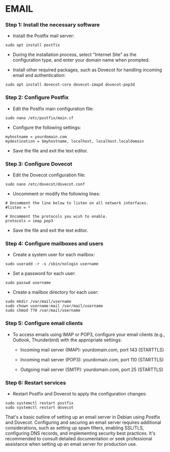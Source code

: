 # EMAIL

### Step 1: Install the necessary software

- Install the Postfix mail server:

```
sudo apt install postfix
```

- During the installation process, select "Internet Site" as the configuration type, and enter your domain name when prompted.

- Install other required packages, such as Dovecot for handling incoming email and authentication:

```
sudo apt install dovecot-core dovecot-imapd dovecot-pop3d
```

### Step 2: Configure Postfix

- Edit the Postfix main configuration file:

```
sudo nano /etc/postfix/main.cf
```

- Configure the following settings:

```
myhostname = yourdomain.com
mydestination = $myhostname, localhost, localhost.localdomain
```

- Save the file and exit the text editor.

### Step 3: Configure Dovecot

- Edit the Dovecot configuration file:

```
sudo nano /etc/dovecot/dovecot.conf
```

- Uncomment or modify the following lines:

```
# Uncomment the line below to listen on all network interfaces.
#listen = *

# Uncomment the protocols you wish to enable.
protocols = imap pop3
```

- Save the file and exit the text editor.

### Step 4: Configure mailboxes and users

- Create a system user for each mailbox:

```
sudo useradd -r -s /sbin/nologin username
```

- Set a password for each user:

```
sudo passwd username
```

- Create a mailbox directory for each user:

```
sudo mkdir /var/mail/username
sudo chown username:mail /var/mail/username
sudo chmod 770 /var/mail/username
```

### Step 5: Configure email clients

- To access emails using IMAP or POP3, configure your email clients (e.g., Outlook, Thunderbird) with the appropriate settings:

  * Incoming mail server (IMAP): yourdomain.com, port 143 (STARTTLS)

  * Incoming mail server (POP3): yourdomain.com, port 110 (STARTTLS)

  * Outgoing mail server (SMTP): yourdomain.com, port 25 (STARTTLS)

### Step 6: Restart services

- Restart Postfix and Dovecot to apply the configuration changes:

```
sudo systemctl restart postfix
sudo systemctl restart dovecot
```

That's a basic outline of setting up an email server in Debian using Postfix and Dovecot. Configuring and securing an email server requires additional considerations, such as setting up spam filters, enabling SSL/TLS, configuring DNS records, and implementing security best practices. It's recommended to consult detailed documentation or seek professional assistance when setting up an email server for production use.